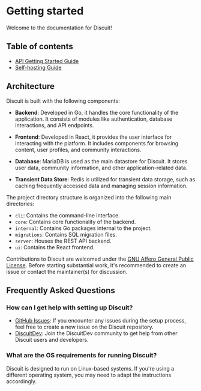 # Getting started

Welcome to the documentation for Discuit!

## Table of contents

- [API Getting Started Guide](/api/getting-started)
- [Self-hosting Guide](/self-hosting)

## Architecture

Discuit is built with the following components:

- **Backend**: Developed in Go, it handles the core functionality of the application. It consists of modules like authentication, database interactions, and API endpoints.

- **Frontend**: Developed in React, it provides the user interface for interacting with the platform. It includes components for browsing content, user profiles, and community interactions.

- **Database**: MariaDB is used as the main datastore for Discuit. It stores user data, community information, and other application-related data.

- **Transient Data Store**: Redis is utilized for transient data storage, such as caching frequently accessed data and managing session information.

The project directory structure is organized into the following main directories:

- `cli`: Contains the command-line interface.
- `core`: Contains core functionality of the backend.
- `internal`: Contains Go packages internal to the project.
- `migrations`: Contains SQL migration files.
- `server`: Houses the REST API backend.
- `ui`: Contains the React frontend.

Contributions to Discuit are welcomed under the [GNU Affero General Public License](https://github.com/discuitnet/discuit?tab=AGPL-3.0-1-ov-file). Before starting substantial work, it's recommended to create an issue or contact the maintainer(s) for discussion.

## Frequently Asked Questions

### How can I get help with setting up Discuit?

- [GitHub Issues](https://github.com/discuitnet/discuit/issues): If you encounter any issues during the setup process, feel free to create a new issue on the Discuit repository.
- [DiscuitDev](https://discuit.net/DiscuitDev): Join the DiscuitDev community to get help from other Discuit users and developers.

### What are the OS requirements for running Discuit?

Discuit is designed to run on Linux-based systems. If you're using a different operating system, you may need to adapt the instructions accordingly.
